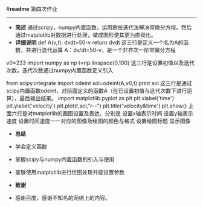 ﻿#**readme**
        第四次作业

---



 - **简述**
通过scripy，numpy内置函数，运用欧拉迭代法解决常微分方程。然后通过matplotlib对数据进行处理，做成图形使其更为直观化。
 - **详细说明**
def A(v,t): 
dvdt=50-v 
return dvdt 
这三行是定义一个名为A的函数，并进行迭代运算
A：dv/dt=50-v，是一个非齐次一阶常微分方程

 v0=233 
 import numpy as np 
 t=np.linspace(0,100) 
这三行是设置初值以及迭代次数，迭代次数通过numpy内置函数定义引入

 from scipy.integrate import odeint 
 sol=odeint(A,v0,t) 
  print sol
这三行是通过scipy内置函数odeint，对前面定义的函数A（在已设置初值与迭代次数下进行运算），最后输出结果。
 import matplotlib.pyplot as plt 
 plt.xlabel('time') 
 plt.ylabel('velocity') 
 plt.plot(t,sol,"r--") 
 plt.title('velocity&time') 
 plt.show() 
上面六行是对matplotlib的画图设置及表达，分别是
设置x轴表示时间
设置y轴表示速度
设置时间速度一一对应的图像及绘图的颜色与格式
设置绘图标题
显示图像

 - **总结**

 - 学会定义函数
 - 掌握scipy与numpy内置函数的引入与使用
 - 能够使用matplotlib进行绘图处理并能设置参数

 - **致谢**
 - 感谢百度，感谢不知名的网络上的内容。

 
